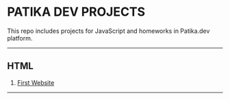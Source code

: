 # PATIKA DEV PROJECTS
This repo includes projects for JavaScript and homeworks in Patika.dev platform.

----
## HTML
1. [First Website](https://github.com/alihan-aykanat/Patika_Dev_Projects_JavaScript/blob/kodluyoruz/First_Website/index.html)

-----




